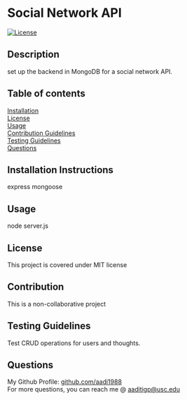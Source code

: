# Social Network API
  [![License](<https://img.shields.io/static/v1?label=License&message=MIT&color=green>)]()
## Description
set up the backend in MongoDB for a social network API.
## Table of contents
[Installation](#installation-instructions)  
[License](#license)  
[Usage](#usage)  
[Contribution Guidelines](#contribution-guidelines)  
[Testing Guidelines](#testing-guidelines)  
[Questions](#questions)
## Installation Instructions
express
mongoose

## Usage
node server.js
## License
This project is covered under MIT license
## Contribution
This is a non-collaborative project
## Testing Guidelines
Test CRUD operations for users and thoughts.
## Questions
My Github Profile: [github.com/aadi1988](https://github.com/aadi1988)  
For more questions, you can reach me @ aaditigp@usc.edu